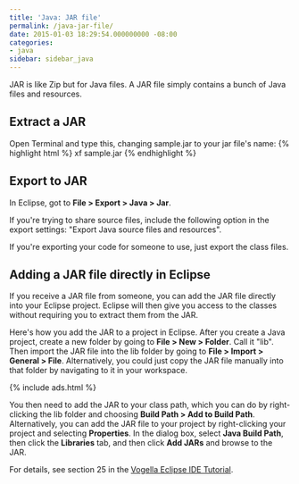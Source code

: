 ```yaml
---
title: 'Java: JAR file'
permalink: /java-jar-file/
date: 2015-01-03 18:29:54.000000000 -08:00
categories:
- java
sidebar: sidebar_java
---
```


JAR is like Zip but for Java files. A JAR file simply contains a bunch of Java files and resources.

## Extract a JAR

Open Terminal and type this, changing sample.jar to your jar file's name:
{% highlight html %}
xf sample.jar
{% endhighlight %}

## Export to JAR

In Eclipse, got to **File > Export > Java > Jar**.

If you're trying to share source files, include the following option in the export settings: "Export Java source files and resources".

If you're exporting your code for someone to use, just export the class files.

## Adding a JAR file directly in Eclipse

If you receive a JAR file from someone, you can add the JAR file directly into your Eclipse project. Eclipse will then give you access to the classes without requiring you to extract them from the JAR.

Here's how you add the JAR to a project in Eclipse. After you create a Java project, create a new folder by going to **File > New > Folder**. Call it "lib". Then import the JAR file into the lib folder by going to **File > Import > General > File**. Alternatively, you could just copy the JAR file manually into that folder by navigating to it in your workspace.

{% include ads.html %}

You then need to add the JAR to your class path, which you can do by right-clicking the lib folder and choosing **Build Path > Add to Build Path**. Alternatively, you can add the JAR file to your project by right-clicking your project and selecting **Properties**. In the dialog box, select **Java Build Path**, then click the **Libraries** tab, and then click **Add JARs** and browse to the JAR.

For details, see section 25 in the [Vogella Eclipse IDE Tutorial](http://www.vogella.com/tutorials/Eclipse/article.html).
